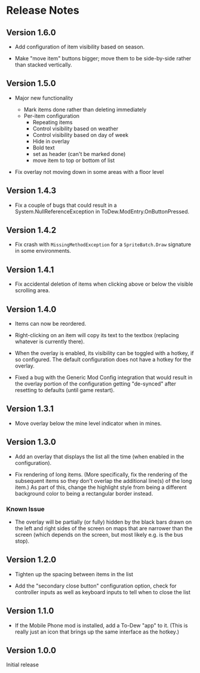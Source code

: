 
# Release Notes

## Version 1.6.0

* Add configuration of item visibility based on season.

* Make "move item" buttons bigger; move them to be side-by-side
  rather than stacked vertically.

## Version 1.5.0

* Major new functionality
  * Mark items done rather than deleting immediately
  * Per-item configuration
    * Repeating items
    * Control visibility based on weather
    * Control visibility based on day of week
    * Hide in overlay
    * Bold text
    * set as header (can't be marked done)
    * move item to top or bottom of list


* Fix overlay not moving down in some areas with a floor level


## Version 1.4.3

* Fix a couple of bugs that could result in a System.NullReferenceException
  in ToDew.ModEntry.OnButtonPressed.

## Version 1.4.2

* Fix crash with `MissingMethodException` for a `SpriteBatch.Draw` signature
  in some environments.

## Version 1.4.1

* Fix accidental deletion of items when clicking above or below the visible
  scrolling area.

## Version 1.4.0

* Items can now be reordered.

* Right-clicking on an item will copy its text to the textbox (replacing
  whatever is currently there).

* When the overlay is enabled, its visibility can be toggled with a
  hotkey, if so configured.  The default configuration does not have
  a hotkey for the overlay.

* Fixed a bug with the Generic Mod Config integration that would result
  in the overlay portion of the configuration getting "de-synced" after
  resetting to defaults (until game restart).

## Version 1.3.1

* Move overlay below the mine level indicator when in mines.

## Version 1.3.0

* Add an overlay that displays the list all the time (when enabled
  in the configuration).

* Fix rendering of long items.  (More specifically, fix the rendering
  of the subsequent items so they don't overlap the additional line(s)
  of the long item.)  As part of this, change the highlight style from
  being a different background color to being a rectangular border instead.

### Known Issue

* The overlay will be partially (or fully) hidden by the black bars drawn
  on the left and right sides of the screen on maps that are narrower than
  the screen (which depends on the screen, but most likely e.g. is the bus
  stop).

## Version 1.2.0

* Tighten up the spacing between items in the list

* Add the "secondary close button" configuration option, check
  for controller inputs as well as keyboard inputs to tell when
  to close the list

## Version 1.1.0

* If the Mobile Phone mod is installed, add a To-Dew "app" to it.
  (This is really just an icon that brings up the same interface
  as the hotkey.)


## Version 1.0.0

Initial release
